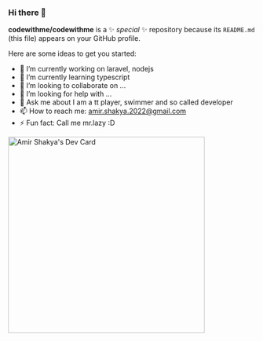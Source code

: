 ### Hi there 👋


**codewithme/codewithme** is a ✨ _special_ ✨ repository because its `README.md` (this file) appears on your GitHub profile.

Here are some ideas to get you started:

- 🔭 I’m currently working on laravel, nodejs
- 🌱 I’m currently learning typescript
- 👯 I’m looking to collaborate on ...
- 🤔 I’m looking for help with ...
- 💬 Ask me about I am a tt player, swimmer and so called developer
- 📫 How to reach me: amir.shakya.2022@gmail.com
- ⚡ Fun fact: Call me mr.lazy :D


<a href="https://app.daily.dev/amirshakya2022"><img src="https://api.daily.dev/devcards/a4ed9c0aa2ed461aaf759a0f3f76eb61.png?r=t3t" width="400" alt="Amir Shakya's Dev Card"/></a>
